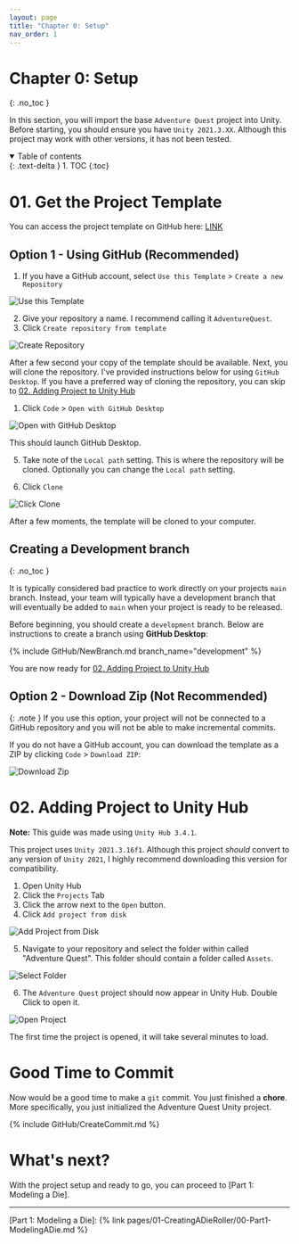 ```yaml
---
layout: page
title: "Chapter 0: Setup"
nav_order: 1
---
```

# Chapter 0: Setup
{: .no_toc }

In this section, you will import the base `Adventure Quest` project into Unity.
Before starting, you should ensure you have `Unity 2021.3.XX`. Although this
project may work with other versions, it has not been tested.

<details open markdown="block">
  <summary>
    Table of contents
  </summary>
  {: .text-delta }
1. TOC
{:toc}
</details>

# 01. Get the Project Template

You can access the project template on GitHub here: [LINK](https://github.com/CaptainCoderOrg/AdventureQuest-Unity-2021/)

## Option 1 - Using GitHub (Recommended)

1. If you have a GitHub account, select `Use this Template` > `Create a new Repository`

![Use this Template](imgs/00%20-%20Setup/00-UseTemplate.png)

2. Give your repository a name. I recommend calling it `AdventureQuest`.
3. Click `Create repository from template`

![Create Repository](imgs/00%20-%20Setup/02-CreateRepo.png)

After a few second your copy of the template should be available. Next, you will
clone the repository. I've provided instructions below for using `GitHub
Desktop`. If you have a preferred way of cloning the repository, you can skip to
[02. Adding Project to Unity Hub](#02-adding-project-to-unity-hub)

1.  Click `Code` > `Open with GitHub Desktop`

![Open with GitHub Desktop](imgs/00%20-%20Setup/03-OpenWithGHD.png)

This should launch GitHub Desktop.

5. Take note of the `Local path` setting. This is where the repository will be
   cloned. Optionally you can change the `Local path` setting. 

6. Click `Clone`

![Click Clone](imgs/00%20-%20Setup/04-ClickClone.png)

After a few moments, the template will be cloned to your computer. 

## Creating a Development branch
{: .no_toc }

It is typically considered bad practice to work directly on your projects `main`
branch. Instead, your team will typically have a development branch that will
eventually be added to `main` when your project is ready to be released.

Before beginning, you should create a `development` branch. Below are instructions
to create a branch using **GitHub Desktop**:

{% include GitHub/NewBranch.md branch_name="development" %}

You are now
ready for [02. Adding Project to Unity Hub](#02-adding-project-to-unity-hub)

## Option 2 - Download Zip (Not Recommended)

{: .note }
If you use this option, your project will not be connected to a GitHub
repository and you will not be able to make incremental commits.

If you do not have a GitHub account, you can download the template as a ZIP by
clicking `Code` > `Download ZIP`:

![Download Zip](imgs/00%20-%20Setup/01-DownloadZip.png)


# 02. Adding Project to Unity Hub

**Note:** This guide was made using `Unity Hub 3.4.1`.

This project uses `Unity 2021.3.16f1`. Although this project *should* convert to
any version of `Unity 2021`, I highly recommend downloading this version for
compatibility.

1. Open Unity Hub
2. Click the `Projects` Tab
3. Click the arrow next to the `Open` button.
4. Click `Add project from disk`

![Add Project from Disk](imgs/00%20-%20Setup/05-AddProject.png)

5. Navigate to your repository and select the folder within called "Adventure
   Quest". This folder should contain a folder called `Assets`.

![Select Folder](imgs/00%20-%20Setup/SelectFolder.gif)

6. The `Adventure Quest` project should now appear in Unity Hub. Double Click to open it.

![Open Project](imgs/00%20-%20Setup/07-OpenProject.png)

The first time the project is opened, it will take several minutes to load. 

# Good Time to Commit

Now would be a good time to make a `git` commit. You just finished a **chore**.
More specifically, you just initialized the Adventure Quest Unity project.

{% include GitHub/CreateCommit.md %}

# What's next?

With the project setup and ready to go, you can proceed to [Part 1: Modeling a Die].

---

[Part 1: Modeling a Die]: {% link pages/01-CreatingADieRoller/00-Part1-ModelingADie.md %}